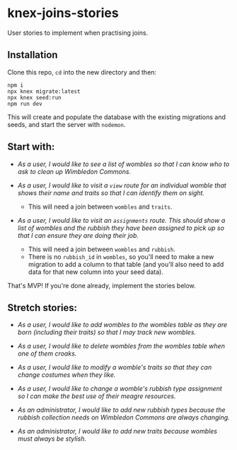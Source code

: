 # knex-joins-stories

User stories to implement when practising joins.


## Installation

Clone this repo, `cd` into the new directory and then:

```
npm i
npx knex migrate:latest
npx knex seed:run
npm run dev
```

This will create and populate the database with the existing migrations and seeds, and start the server with `nodemon`.


## Start with:

- _As a user, I would like to see a list of wombles so that I can know who to ask to clean up Wimbledon Commons._

- _As a user, I would like to visit a `view` route for an individual womble that shows their name and traits so that I can identify them on sight._
   - This will need a join between `wombles` and `traits`.


- _As a user, I would like to visit an `assignments` route. This should show a list of wombles and the rubbish they have been assigned to pick up so that I can ensure they are doing their job._
   - This will need a join between `wombles` and `rubbish`.
   - There is no `rubbish_id` in `wombles`, so you'll need to make a new migration to add a column to that table (and you'll also need to add data for that new column into your seed data).


That's MVP! If you're done already, implement the stories below.


## Stretch stories:

- _As a user, I would like to add wombles to the wombles table as they are born (including their traits) so that I may track new wombles._

- _As a user, I would like to delete wombles from the wombles table when one of them croaks._

- _As a user, I would like to modify a womble's traits so that they can change costumes when they like._

- _As a user, I would like to change a womble's rubbish type assignment so I can make the best use of their meagre resources._

- _As an administrator, I would like to add new rubbish types because the rubbish collection needs on Wimbledon Commons are always changing._

- _As an administrator, I would like to add new traits because wombles must always be stylish._
